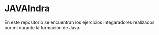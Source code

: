 # JAVAIndra

En este repositorio se encuentran los ejercicios integaradores realizados por mí durante la formación de Java.


